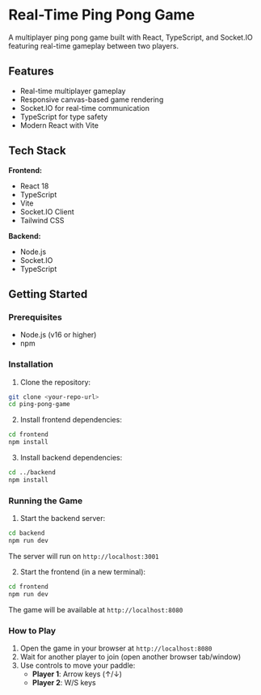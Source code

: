 # Real-Time Ping Pong Game

A multiplayer ping pong game built with React, TypeScript, and Socket.IO featuring real-time gameplay between two players.

## Features

- Real-time multiplayer gameplay
- Responsive canvas-based game rendering
- Socket.IO for real-time communication
- TypeScript for type safety
- Modern React with Vite

## Tech Stack

**Frontend:**
- React 18
- TypeScript
- Vite
- Socket.IO Client
- Tailwind CSS

**Backend:**
- Node.js
- Socket.IO
- TypeScript

## Getting Started

### Prerequisites

- Node.js (v16 or higher)
- npm

### Installation

1. Clone the repository:
```bash
git clone <your-repo-url>
cd ping-pong-game
```

2. Install frontend dependencies:
```bash
cd frontend
npm install
```

3. Install backend dependencies:
```bash
cd ../backend
npm install
```

### Running the Game

1. Start the backend server:
```bash
cd backend
npm run dev
```
The server will run on `http://localhost:3001`

2. Start the frontend (in a new terminal):
```bash
cd frontend
npm run dev
```
The game will be available at `http://localhost:8080`

### How to Play

1. Open the game in your browser at `http://localhost:8080`
2. Wait for another player to join (open another browser tab/window)
3. Use controls to move your paddle:
   - **Player 1**: Arrow keys (↑/↓)
   - **Player 2**: W/S keys
